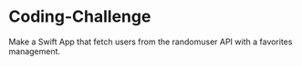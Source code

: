 # Coding-Challenge

Make a Swift App that fetch users from the randomuser API with a favorites management.
